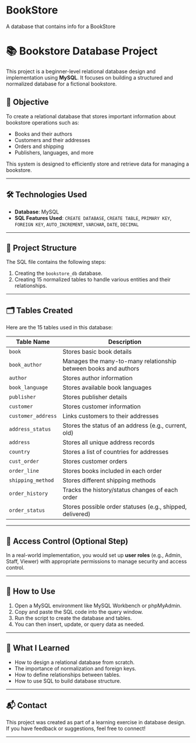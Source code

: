 # BookStore
A database that contains info for a BookStore

# 📚 Bookstore Database Project

This project is a beginner-level relational database design and implementation using **MySQL**. It focuses on building a structured and normalized database for a fictional bookstore.

## 📌 Objective

To create a relational database that stores important information about bookstore operations such as:
- Books and their authors
- Customers and their addresses
- Orders and shipping
- Publishers, languages, and more

This system is designed to efficiently store and retrieve data for managing a bookstore.

---

## 🛠 Technologies Used

- **Database**: MySQL
- **SQL Features Used**: `CREATE DATABASE`, `CREATE TABLE`, `PRIMARY KEY`, `FOREIGN KEY`, `AUTO_INCREMENT`, `VARCHAR`, `DATE`, `DECIMAL`

---

## 📂 Project Structure

The SQL file contains the following steps:
1. Creating the `bookstore_db` database.
2. Creating 15 normalized tables to handle various entities and their relationships.

---

## 🗂️ Tables Created

Here are the 15 tables used in this database:

| Table Name         | Description |
|--------------------|-------------|
| `book`             | Stores basic book details |
| `book_author`      | Manages the many-to-many relationship between books and authors |
| `author`           | Stores author information |
| `book_language`    | Stores available book languages |
| `publisher`        | Stores publisher details |
| `customer`         | Stores customer information |
| `customer_address` | Links customers to their addresses |
| `address_status`   | Stores the status of an address (e.g., current, old) |
| `address`          | Stores all unique address records |
| `country`          | Stores a list of countries for addresses |
| `cust_order`       | Stores customer orders |
| `order_line`       | Stores books included in each order |
| `shipping_method`  | Stores different shipping methods |
| `order_history`    | Tracks the history/status changes of each order |
| `order_status`     | Stores possible order statuses (e.g., shipped, delivered) |

---

## 🔐 Access Control (Optional Step)

In a real-world implementation, you would set up **user roles** (e.g., Admin, Staff, Viewer) with appropriate permissions to manage security and access control.

---

## 🚀 How to Use

1. Open a MySQL environment like MySQL Workbench or phpMyAdmin.
2. Copy and paste the SQL code into the query window.
3. Run the script to create the database and tables.
4. You can then insert, update, or query data as needed.

---

## 🧠 What I Learned

- How to design a relational database from scratch.
- The importance of normalization and foreign keys.
- How to define relationships between tables.
- How to use SQL to build database structure.

---

## 📬 Contact

This project was created as part of a learning exercise in database design.  
If you have feedback or suggestions, feel free to connect!

---

